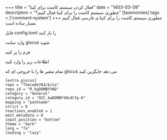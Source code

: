 +++
title = "فعال کردن سیستم کامنت برای کیتا"
date = "1403-03-08"
description = "چطوری سیستم کامنت را برای کیتا فعال کنیم؟"
[taxonomies]
tags = ['comment-system']
+++
چطوری سیستم کامنت را برای کیتا ی فارسی فعال کنیم بسیار ساده است

فایل config.toml را باز کنید

وارد سایت giscus شوید

فرم را پر کنید

اطلاعات زیر را وارد کنید

تمام متغیر ها را با خروجی ای که giscus می دهد جایگزین کنید

```
[extra.giscus]
repo = "Thecode764/kita"
repo_id = "R_kgDOMBFtNQ"
category = "General"
category_id = "DIC_kwDOMBFtNc4Cfp-K"
mapping = "pathname"
strict = 0
reactions_enabled = 1
emit_metadata = 0
input_position = "bottom"
theme = "dark"
lang = "fa"
loading = "lazy"
```